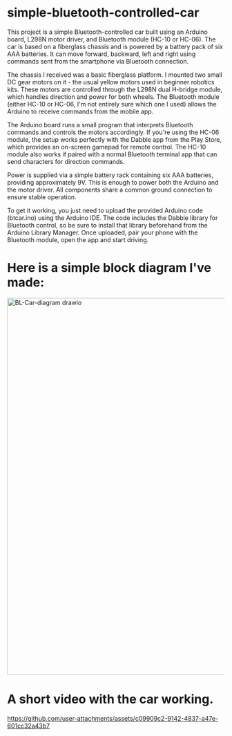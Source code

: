 # simple-bluetooth-controlled-car
   This project is a simple Bluetooth-controlled car built using an Arduino board, L298N motor driver, and Bluetooth module (HC-10 or HC-06). The car is based on a fiberglass chassis and is powered by a battery pack of six AAA batteries. It can move forward, backward, left and right using commands sent from the smartphone via Bluetooth connection.

  The chassis I received was a basic fiberglass platform. I mounted two small DC gear motors on it - the usual yellow motors used in beginner robotics kits. These motors are controlled through the L298N dual H-bridge module, which handles direction and power for both wheels. The Bluetooth module (either HC-10 or HC-06, I'm not entirely sure which one I used) allows the Arduino to receive commands from the mobile app.

  The Arduino board runs a small program that interprets Bluetooth commands and controls the motors accordingly. If you're using the HC-06 module, the setup works perfectly with the Dabble app from the Play Store, which provides an on-screen gamepad for remote control. The HC-10 module also works if paired with a normal Bluetooth terminal app that can send characters for direction commands.

  Power is supplied via a simple battery rack containing six AAA batteries, providing approximately 9V. This is enough to power both the Arduino and the motor driver. All components share a common ground connection to ensure stable operation.

  To get it working, you just need to upload the provided Arduino code (btcar.ino) using the Arduino IDE. The code includes the Dabble library for Bluetooth control, so be sure to install that library beforehand from the Arduino Library Manager. Once uploaded, pair your phone with the Bluetooth module, open the app and start driving.

  # Here is a simple block diagram I've made:
<img width="862" height="872" alt="BL-Car-diagram drawio" src="https://github.com/user-attachments/assets/64948940-fa58-4cfb-bafe-45f5a1c6b732" />



# A short video with the car working.
https://github.com/user-attachments/assets/c09909c2-9142-4837-a47e-601cc32a43b7

